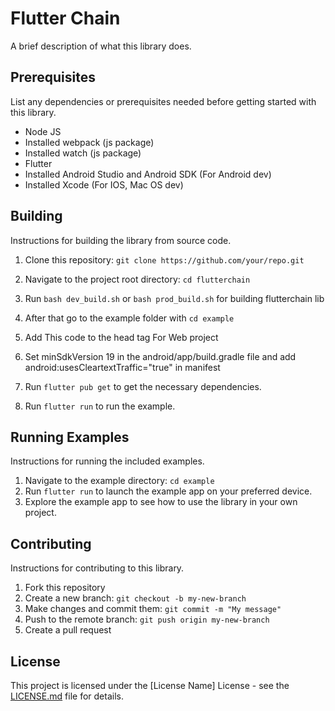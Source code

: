 # Flutter Chain

A brief description of what this library does.

## Prerequisites

List any dependencies or prerequisites needed before getting started with this library.

- Node JS
- Installed webpack (js package)
- Installed watch (js package)
- Flutter
- Installed Android Studio and Android SDK (For Android dev)
- Installed Xcode (For IOS, Mac OS dev)
  

## Building

Instructions for building the library from source code.

1. Clone this repository: `git clone https://github.com/your/repo.git`
2. Navigate to the project root directory: `cd flutterchain`
3. Run `bash dev_build.sh` or `bash prod_build.sh` for building flutterchain lib
4. After that go to the example folder with `cd example` 
5. Add This code to the head tag For Web project 
   <script
      type="application/javascript"
      src="/assets/packages/flutter_inappwebview/assets/web/web_support.js"
      defer
    ></script>

    <script
      type="application/javascript"
      src="/assets/packages/flutterchain/assets/crypto-lib/dist/bundle.js"
      defer
    ></script>


6. Set minSdkVersion 19 in the android/app/build.gradle file and add            android:usesCleartextTraffic="true" in manifest

7. Run `flutter pub get` to get the necessary dependencies.
8. Run `flutter run` to run the example.

## Running Examples

Instructions for running the included examples.

1. Navigate to the example directory: `cd example`
2. Run `flutter run` to launch the example app on your preferred device.
3. Explore the example app to see how to use the library in your own project.

## Contributing

Instructions for contributing to this library.

1. Fork this repository
2. Create a new branch: `git checkout -b my-new-branch`
3. Make changes and commit them: `git commit -m "My message"`
4. Push to the remote branch: `git push origin my-new-branch`
5. Create a pull request

## License

This project is licensed under the [License Name] License - see the [LICENSE.md](LICENSE.md) file for details.
